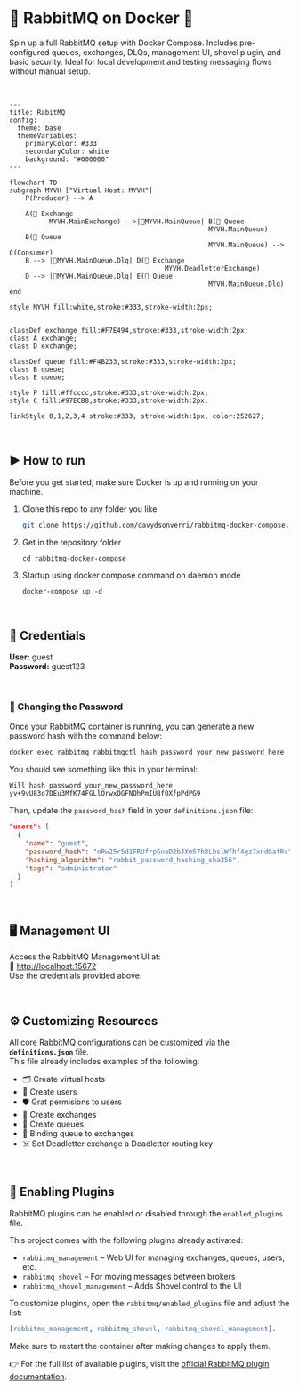 # 🐇 RabbitMQ on Docker 🐋

Spin up a full RabbitMQ setup with Docker Compose. Includes pre-configured queues, exchanges, DLQs, management UI, shovel plugin, and basic security. Ideal for local development and testing messaging flows without manual setup.

<br/>

```mermaid
---
title: RabitMQ
config:
  theme: base
  themeVariables:
    primaryColor: #333
    secondaryColor: white
    background: "#000000"
---

flowchart TD    
subgraph MYVH ["Virtual Host: MYVH"]
    P(Producer) --> A

    A(🔀 Exchange
          MYVH.MainExchange) -->|🔑MYVH.MainQueue| B(📩 Queue
                                                  MYVH.MainQueue)    
    B(📩 Queue
                                                  MYVH.MainQueue) --> C(Consumer)
    B --> |🔑MYVH.MainQueue.Dlq| D(🔀 Exchange
                                       MYVH.DeadletterExchange)
    D --> |🔑MYVH.MainQueue.Dlq| E(📩 Queue
                                                  MYVH.MainQueue.Dlq) 
end

style MYVH fill:white,stroke:#333,stroke-width:2px;


classDef exchange fill:#F7E494,stroke:#333,stroke-width:2px;
class A exchange;
class D exchange;

classDef queue fill:#F4B233,stroke:#333,stroke-width:2px;
class B queue;
class E queue;

style P fill:#ffcccc,stroke:#333,stroke-width:2px;
style C fill:#97ECB8,stroke:#333,stroke-width:2px;

linkStyle 0,1,2,3,4 stroke:#333, stroke-width:1px, color:252627;
```

<br/>

## ▶️ How to run

Before you get started, make sure Docker is up and running on your machine.

1. Clone this repo to any folder you like
   ```sh
   git clone https://github.com/davydsonverri/rabbitmq-docker-compose.git
   ```
2. Get in the repository folder
   ```
   cd rabbitmq-docker-compose
   ```
3. Startup using docker compose command on daemon mode
   ```
   docker-compose up -d
   ```

<br/>

## 🔐 Credentials

**User:** guest  
**Password:** guest123

<br/>

### 🔁 Changing the Password

Once your RabbitMQ container is running, you can generate a new password hash with the command below:

```sh
docker exec rabbitmq rabbitmqctl hash_password your_new_password_here
```

You should see something like this in your terminal:

```sh
Will hash password your_new_password_here
yv+9vU83o7DEu3MfK74FGLlQrwxOGFNOhPmIUBf0XfpPdPG9   
```

Then, update the `password_hash` field in your `definitions.json` file:

```json
"users": [
  {
    "name": "guest",
    "password_hash": "oRw25r5d1FRUfrpGueD2bJXm57h8LbslWfhf4gz7xndOafRv",
    "hashing_algorithm": "rabbit_password_hashing_sha256",
    "tags": "administrator"
  }
]
```

<br/>

## 🖥️ Management UI

Access the RabbitMQ Management UI at:  
🔗 [http://localhost:15672](http://localhost:15672)  
Use the credentials provided above.

<br/>

## ⚙️ Customizing Resources

All core RabbitMQ configurations can be customized via the **`definitions.json`** file.  
This file already includes examples of the following:

- 🗂️ Create virtual hosts
- 👤 Create users
- 🛡️ Grat permisions to users
- 🔁 Create exchanges
- 📩 Create queues
- 🔗 Binding queue to exchanges
- ☠️ Set Deadletter exchange a Deadletter routing key

<br/>

## 🔌 Enabling Plugins

RabbitMQ plugins can be enabled or disabled through the `enabled_plugins` file.

This project comes with the following plugins already activated:

- `rabbitmq_management` – Web UI for managing exchanges, queues, users, etc.
- `rabbitmq_shovel` – For moving messages between brokers
- `rabbitmq_shovel_management` – Adds Shovel control to the UI

To customize plugins, open the `rabbitmq/enabled_plugins` file and adjust the list:

```erlang
[rabbitmq_management, rabbitmq_shovel, rabbitmq_shovel_management].
```

Make sure to restart the container after making changes to apply them.

👉 For the full list of available plugins, visit the [official RabbitMQ plugin documentation](https://www.rabbitmq.com/docs/plugins).
